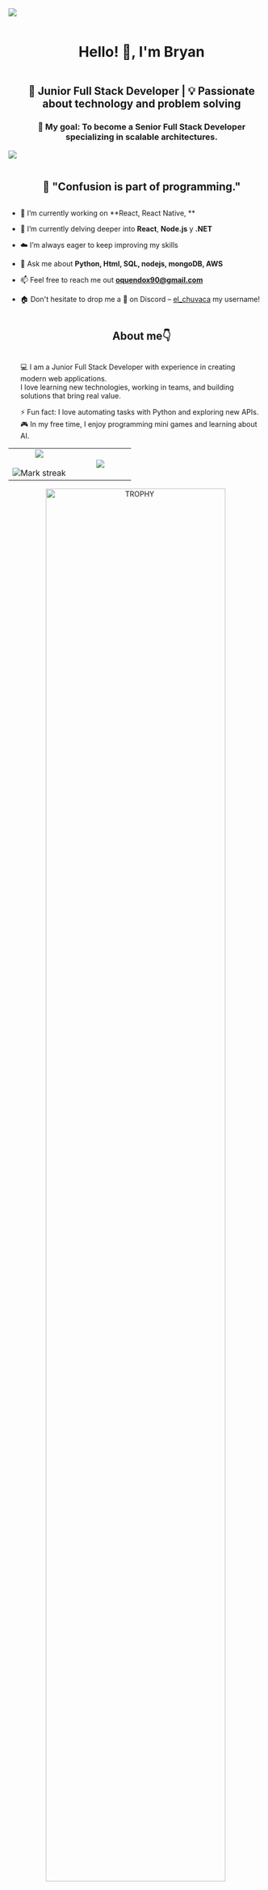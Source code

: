 

<!--horizontal divider(gradiant)-->
<img src="https://user-images.githubusercontent.com/73097560/115834477-dbab4500-a447-11eb-908a-139a6edaec5c.gif">

<!--h1 without bottom border-->
<div id="user-content-toc">
  <ul align="center">
    <summary><h1 style="display: inline-block">Hello! 👋, I'm Bryan</h1></summary>
   <h2> 🚀 Junior Full Stack Developer | 💡 Passionate about technology and problem solving </h2>
   <h3>🎯 My goal: To become a Senior Full Stack Developer specializing in scalable architectures.</h3>
  </ul>
</div>

<img src="https://user-images.githubusercontent.com/73097560/115834477-dbab4500-a447-11eb-908a-139a6edaec5c.gif">

<!--h2 without bottom border-->
<div id="user-content-toc">
  <ul align="center">
    <summary><h2 style="display: inline-block">💭 "Confusion is part of programming."</h2></summary>
  </ul>
</div>


<!--Intro start-->
- 🔭 I’m currently working on **React, React Native, **

- 🌱 I’m currently delving deeper into **React**, **Node.js** y **.NET**

- ☁️ I’m always eager to keep improving my skills

- 💬 Ask me about **Python, Html, SQL, nodejs, mongoDB, AWS**

- 📫 Feel free to reach me out **oquendox90@gmail.com**

- 🏠 Don't hesitate to drop me a **👋** on Discord –  [el_chuvaca](https://discordapp.com/users/1428927800815128638) my username!
<!--Intro end-->
<div id="user-content-toc">
 <ul align="center"> <summary><h2 style="display: inline-block">About me👇</h2></summary> </ul>
 <ul align="none">
  
💻 I am a Junior Full Stack Developer with experience in creating modern web applications.  
I love learning new technologies, working in teams, and building solutions that bring real value.

⚡ Fun fact: I love automating tasks with Python and exploring new APIs.  
🎮 In my free time, I enjoy programming mini games and learning about AI.

<ul>
</div>


<!--- stats & Trophy (start) -->
<p align="center">
  <!--- stats (start) -->
<table align="center">
<tr border="none">
<td width="50%" align="center">
  
  <img  align="center"  src="https://github-readme-stats.vercel.app/api?username=chuvaca98&theme=dark&show_icons=true&count_private=true" />
  <br></br>
  <img  title="🔥 Get streak stats for your profile at git.io/streak-stats" alt="Mark streak" src="https://github-readme-streak-stats.herokuapp.com/?user=chuvaca98&theme=dark&hide_border=false" /> 
</td>

<td width="50%" align="center">

  <img  align="center"  src="https://github-readme-stats.anuraghazra1.vercel.app/api/top-langs/?username=chuvaca98&theme=dark&hide_border=false&no-bg=true&no-frame=true&langs_count=10"/>
  
  </td>
</tr>
</table>
<!--- stats (end) -->

<!--- trophy (start) -->
<div align=center>
  <a href="https://github.com/ryo-ma/github-profile-trophy" title="Go to Source">
      <img align="center" width=84% src="https://github-profile-trophy.vercel.app/?username=chuvaca98&theme=radical&row=1&column=7&margin-h=15&margin-w=5&no-bg=true" alt="TROPHY" />
    </a>
</div>
<!--- trophy (start) -->


</p>        
<!--- stats (end) -->


<!--h1 without bottom border-->
<div id="user-content-toc">
  <ul align="center">
    <summary><h2 style="display: inline-block">Technologies That I Know👨🏻‍💻</h2></summary>
  </ul>
</div>
<!--tech stack icons-->
<p align="center">
  <a href="https://skillicons.dev">
    <img src="https://skillicons.dev/icons?i=py,cpp,aws,css,net,discord,docker,git,github,html,java,js,mysql,nodejs,react,vscode" />
  </a>
</p>


<!-- Connect with me -->
<!--h2 without bottom border-->
<div id="user-content-toc">
  <ul align="center">
    <summary><h2 style="display: inline-block">Connect With Me🤝</h2></summary>
  </ul>
</div>

<!--icons and links-->
<p align="center">
<a href="https://www.linkedin.com/in/bryan-betancourt-oquendo-a1a314221/" target="blank"><img align="center" src="https://user-images.githubusercontent.com/88904952/234979284-68c11d7f-1acc-4f0c-ac78-044e1037d7b0.png" alt="linkedin" height="50" width="50" /></a>
<a href="https://https://www.instagram.com/bryanbetancourtoquendo/" target="blank"><img align="center" src="https://user-images.githubusercontent.com/88904952/234981169-2dd1e58f-4b7e-468c-8213-034ba62156c3.png" alt="instagram" height="50" width="50" /></a>
<a href="https://discordapp.com/users/1428927800815128638" target="blank"><img align="center" src="https://user-images.githubusercontent.com/88904952/234982627-019fd336-6248-453c-9b05-97c13fd1d207.png" alt="discord" height="50" width="50" /></a>
  
</p>


<!--profile visit count-->
<div align="center">
  
[![](https://visitcount.itsvg.in/api?id=1010nishant&icon=3&color=6)](https://visitcount.itsvg.in)
  
</div>


<!--horizontal divider(gradiant)-->
<img src="https://user-images.githubusercontent.com/73097560/115834477-dbab4500-a447-11eb-908a-139a6edaec5c.gif">

### 🚀 Featured Projects

#### 🛒 Accounting coffee shop
![Accounting coffee shop](https://i.postimg.cc/kg4JzSKv/image.png)
> Full Stack MERN app with product management, authentication, and Stripe payments.  
**Techs:** React, Node.js, Express, MongoDB, AWS S3  
🔗 [Repository](https://github.com/chuvaca98/Programa-contable)
